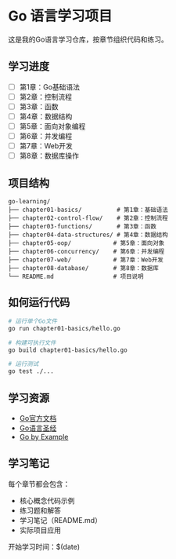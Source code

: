 # Go 语言学习项目

这是我的Go语言学习仓库，按章节组织代码和练习。

## 学习进度

- [ ] 第1章：Go基础语法
- [ ] 第2章：控制流程
- [ ] 第3章：函数
- [ ] 第4章：数据结构
- [ ] 第5章：面向对象编程
- [ ] 第6章：并发编程
- [ ] 第7章：Web开发
- [ ] 第8章：数据库操作

## 项目结构

```
go-learning/
├── chapter01-basics/          # 第1章：基础语法
├── chapter02-control-flow/    # 第2章：控制流程
├── chapter03-functions/       # 第3章：函数
├── chapter04-data-structures/ # 第4章：数据结构
├── chapter05-oop/            # 第5章：面向对象
├── chapter06-concurrency/    # 第6章：并发编程
├── chapter07-web/            # 第7章：Web开发
├── chapter08-database/       # 第8章：数据库
└── README.md                 # 项目说明
```

## 如何运行代码

```bash
# 运行单个Go文件
go run chapter01-basics/hello.go

# 构建可执行文件
go build chapter01-basics/hello.go

# 运行测试
go test ./...
```

## 学习资源

- [Go官方文档](https://golang.org/doc/)
- [Go语言圣经](https://books.studygolang.com/gopl-zh/)
- [Go by Example](https://gobyexample.com/)

## 学习笔记

每个章节都会包含：
- 核心概念代码示例
- 练习题和解答
- 学习笔记（README.md）
- 实际项目应用

开始学习时间：$(date) 